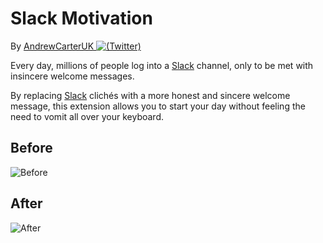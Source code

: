 # Slack Motivation

By [AndrewCarterUK ![(Twitter)](http://i.imgur.com/wWzX9uB.png)](https://twitter.com/AndrewCarterUK)

Every day, millions of people log into a [Slack](https://slack.com/) channel, only to be met with insincere welcome messages.

By replacing [Slack](https://slack.com) clichés with a more honest and sincere welcome message, this extension allows you to start your day without feeling the need to vomit all over your keyboard.

## Before

![Before](https://res.cloudinary.com/andrewcarteruk/image/upload/v1476273227/before_qmf09s.png)

## After

![After](https://res.cloudinary.com/andrewcarteruk/image/upload/v1476273462/after_cms80n.png)

